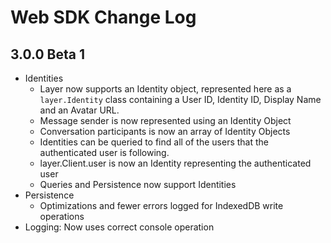# Web SDK Change Log

## 3.0.0 Beta 1

* Identities
  * Layer now supports an Identity object, represented here as a `layer.Identity` class containing a User ID, Identity ID, Display Name and an Avatar URL.
  * Message sender is now represented using an Identity Object
  * Conversation participants is now an array of Identity Objects
  * Identities can be queried to find all of the users that the authenticated user is following.
  * layer.Client.user is now an Identity representing the authenticated user
  * Queries and Persistence now support Identities
* Persistence
  * Optimizations and fewer errors logged for IndexedDB write operations
* Logging: Now uses correct console operation